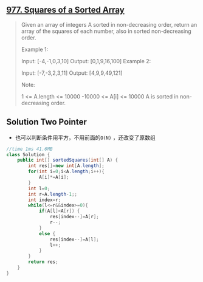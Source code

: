 ## [977. Squares of a Sorted Array](https://leetcode-cn.com/problems/squares-of-a-sorted-array/)

> Given an array of integers A sorted in non-decreasing order, return an array of the squares of each number, also in sorted non-decreasing order.
>
>  
>
> Example 1:
>
> Input: [-4,-1,0,3,10]
> Output: [0,1,9,16,100]
> Example 2:
>
> Input: [-7,-3,2,3,11]
> Output: [4,9,9,49,121]
>
>
> Note:
>
> 1 <= A.length <= 10000
> -10000 <= A[i] <= 10000
> A is sorted in non-decreasing order.

## Solution Two Pointer

* 也可以判断条件用平方，不用前面的```O(N)``` ，还改变了原数组

```java
//time 1ms 41.6MB
class Solution {
    public int[] sortedSquares(int[] A) {
        int res[]=new int[A.length];
        for(int i=0;i<A.length;i++){
            A[i]*=A[i];
        }
        int l=0;
        int r=A.length-1;;
        int index=r;
        while(l<=r&&index>=0){
            if(A[l]<A[r]) {
                res[index--]=A[r];
                r--;
            }
            else { 
                res[index--]=A[l];
                l++;
            }
        }
        return res;
    }
}
```

